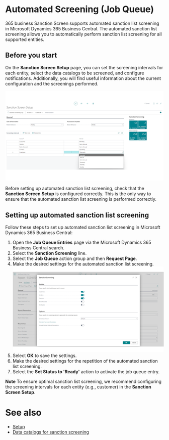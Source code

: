 # Automated Screening (Job Queue)

365 business Sanction Screen supports automated sanction list screening in Microsoft Dynamics 365 Business Central. The automated sanction list screening allows you to automatically perform sanction list screening for all supported entities.

## Before you start

On the **Sanction Screen Setup** page, you can set the screening intervals for each entity, select the data catalogs to be screened, and configure notifications. Additionally, you will find useful information about the current configuration and the screenings performed.

![365 business Sanction Screen - Setup](/assets/images/365-business-sanction-screen/sanctionscreen.setup.en-US.png)

Before setting up automated sanction list screening, check that the **Sanction Screen Setup** is configured correctly. This is the only way to ensure that the automated sanction list screening is performed correctly.

## Setting up automated sanction list screening

Follow these steps to set up automated sanction list screening in Microsoft Dynamics 365 Business Central:

1. Open the **Job Queue Entries** page via the Microsoft Dynamics 365 Business Central search.
2. Select the **Sanction Screening** line.
3. Select the **Job Queue** action group and then **Request Page**.
4. Make the desired settings for the automated sanction list screening.<br>
   ![365 business Sanction Screen - Automated Sanction List Screening](/assets/images/365-business-sanction-screen/sanctionscreen.screening-job.en-US.png)
5. Select **OK** to save the settings.
6. Make the desired settings for the repetition of the automated sanction list screening.
7. Select the **Set Status to 'Ready'** action to activate the job queue entry.

<div class="alert alert-info">
    <i class="fa-duotone fa-thin fa-lightbulb fa-lg"></i> <strong>Note</strong> To ensure optimal sanction list screening, we recommend configuring the screening intervals for each entity (e.g., customer) in the <strong>Sanction Screen Setup</strong>.
</div>

# See also

- [Setup](setup.md)
- [Data catalogs for sanction screening](data-sources.md)